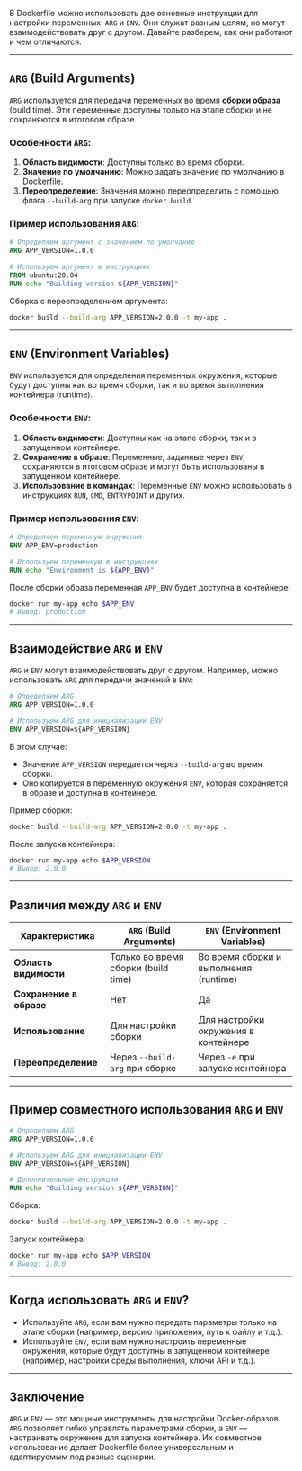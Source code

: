 В Dockerfile можно использовать две основные инструкции для настройки переменных: `ARG` и `ENV`. Они служат разным целям, но могут взаимодействовать друг с другом. Давайте разберем, как они работают и чем отличаются.

---

## **`ARG` (Build Arguments)**

`ARG` используется для передачи переменных во время **сборки образа** (build time). Эти переменные доступны только на этапе сборки и не сохраняются в итоговом образе.

### Особенности `ARG`:
1. **Область видимости**: Доступны только во время сборки.
2. **Значение по умолчанию**: Можно задать значение по умолчанию в Dockerfile.
3. **Переопределение**: Значения можно переопределить с помощью флага `--build-arg` при запуске `docker build`.

### Пример использования `ARG`:

```Dockerfile
# Определяем аргумент с значением по умолчанию
ARG APP_VERSION=1.0.0

# Используем аргумент в инструкциях
FROM ubuntu:20.04
RUN echo "Building version ${APP_VERSION}"
```

Сборка с переопределением аргумента:

```bash
docker build --build-arg APP_VERSION=2.0.0 -t my-app .
```

---

## **`ENV` (Environment Variables)**

`ENV` используется для определения переменных окружения, которые будут доступны как во время сборки, так и во время выполнения контейнера (runtime).

### Особенности `ENV`:
1. **Область видимости**: Доступны как на этапе сборки, так и в запущенном контейнере.
2. **Сохранение в образе**: Переменные, заданные через `ENV`, сохраняются в итоговом образе и могут быть использованы в запущенном контейнере.
3. **Использование в командах**: Переменные `ENV` можно использовать в инструкциях `RUN`, `CMD`, `ENTRYPOINT` и других.

### Пример использования `ENV`:

```Dockerfile
# Определяем переменную окружения
ENV APP_ENV=production

# Используем переменную в инструкциях
RUN echo "Environment is ${APP_ENV}"
```

После сборки образа переменная `APP_ENV` будет доступна в контейнере:

```bash
docker run my-app echo $APP_ENV
# Вывод: production
```

---

## **Взаимодействие `ARG` и `ENV`**

`ARG` и `ENV` могут взаимодействовать друг с другом. Например, можно использовать `ARG` для передачи значений в `ENV`:

```Dockerfile
# Определяем ARG
ARG APP_VERSION=1.0.0

# Используем ARG для инициализации ENV
ENV APP_VERSION=${APP_VERSION}
```

В этом случае:
- Значение `APP_VERSION` передается через `--build-arg` во время сборки.
- Оно копируется в переменную окружения `ENV`, которая сохраняется в образе и доступна в контейнере.

Пример сборки:

```bash
docker build --build-arg APP_VERSION=2.0.0 -t my-app .
```

После запуска контейнера:

```bash
docker run my-app echo $APP_VERSION
# Вывод: 2.0.0
```

---

## **Различия между `ARG` и `ENV`**

| Характеристика          | `ARG` (Build Arguments)                     | `ENV` (Environment Variables)               |
|-------------------------|---------------------------------------------|---------------------------------------------|
| **Область видимости**   | Только во время сборки (build time)         | Во время сборки и выполнения (runtime)      |
| **Сохранение в образе** | Нет                                        | Да                                         |
| **Использование**       | Для настройки сборки                        | Для настройки окружения в контейнере        |
| **Переопределение**     | Через `--build-arg` при сборке              | Через `-e` при запуске контейнера           |

---

## **Пример совместного использования `ARG` и `ENV`**

```Dockerfile
# Определяем ARG
ARG APP_VERSION=1.0.0

# Используем ARG для инициализации ENV
ENV APP_VERSION=${APP_VERSION}

# Дополнительные инструкции
RUN echo "Building version ${APP_VERSION}"
```

Сборка:

```bash
docker build --build-arg APP_VERSION=2.0.0 -t my-app .
```

Запуск контейнера:

```bash
docker run my-app echo $APP_VERSION
# Вывод: 2.0.0
```

---

## **Когда использовать `ARG` и `ENV`?**
- Используйте `ARG`, если вам нужно передать параметры только на этапе сборки (например, версию приложения, путь к файлу и т.д.).
- Используйте `ENV`, если вам нужно настроить переменные окружения, которые будут доступны в запущенном контейнере (например, настройки среды выполнения, ключи API и т.д.).

---

## **Заключение**
`ARG` и `ENV` — это мощные инструменты для настройки Docker-образов. `ARG` позволяет гибко управлять параметрами сборки, а `ENV` — настраивать окружение для запуска контейнера. Их совместное использование делает Dockerfile более универсальным и адаптируемым под разные сценарии.

